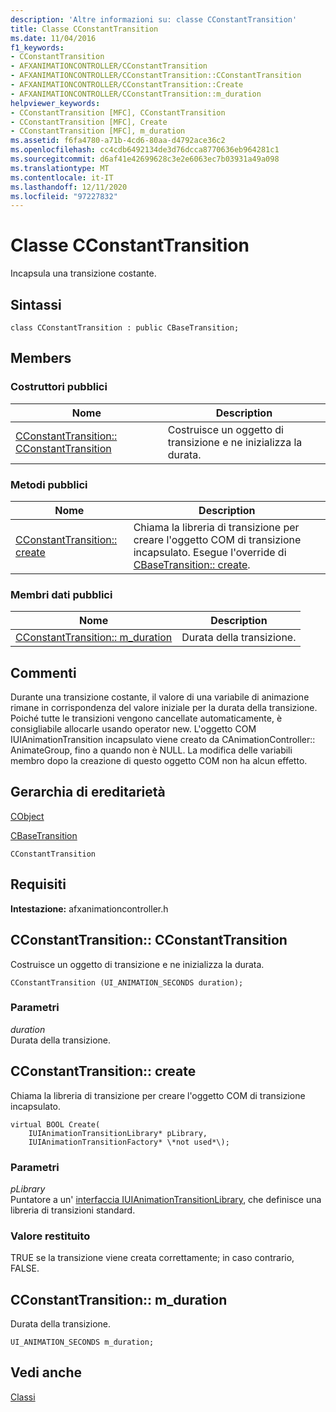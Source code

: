 ```yaml
---
description: 'Altre informazioni su: classe CConstantTransition'
title: Classe CConstantTransition
ms.date: 11/04/2016
f1_keywords:
- CConstantTransition
- AFXANIMATIONCONTROLLER/CConstantTransition
- AFXANIMATIONCONTROLLER/CConstantTransition::CConstantTransition
- AFXANIMATIONCONTROLLER/CConstantTransition::Create
- AFXANIMATIONCONTROLLER/CConstantTransition::m_duration
helpviewer_keywords:
- CConstantTransition [MFC], CConstantTransition
- CConstantTransition [MFC], Create
- CConstantTransition [MFC], m_duration
ms.assetid: f6fa4780-a71b-4cd6-80aa-d4792ace36c2
ms.openlocfilehash: cc4cdb6492134de3d76dcca8770636eb964281c1
ms.sourcegitcommit: d6af41e42699628c3e2e6063ec7b03931a49a098
ms.translationtype: MT
ms.contentlocale: it-IT
ms.lasthandoff: 12/11/2020
ms.locfileid: "97227832"
---
```

# <a name="cconstanttransition-class"></a>Classe CConstantTransition

Incapsula una transizione costante.

## <a name="syntax"></a>Sintassi

```
class CConstantTransition : public CBaseTransition;
```

## <a name="members"></a>Members

### <a name="public-constructors"></a>Costruttori pubblici

|Nome|Description|
|----------|-----------------|
|[CConstantTransition:: CConstantTransition](#cconstanttransition)|Costruisce un oggetto di transizione e ne inizializza la durata.|

### <a name="public-methods"></a>Metodi pubblici

|Nome|Description|
|----------|-----------------|
|[CConstantTransition:: create](#create)|Chiama la libreria di transizione per creare l'oggetto COM di transizione incapsulato. Esegue l'override di [CBaseTransition:: create](../../mfc/reference/cbasetransition-class.md#create).|

### <a name="public-data-members"></a>Membri dati pubblici

|Nome|Description|
|----------|-----------------|
|[CConstantTransition:: m_duration](#m_duration)|Durata della transizione.|

## <a name="remarks"></a>Commenti

Durante una transizione costante, il valore di una variabile di animazione rimane in corrispondenza del valore iniziale per la durata della transizione. Poiché tutte le transizioni vengono cancellate automaticamente, è consigliabile allocarle usando operator new. L'oggetto COM IUIAnimationTransition incapsulato viene creato da CAnimationController:: AnimateGroup, fino a quando non è NULL. La modifica delle variabili membro dopo la creazione di questo oggetto COM non ha alcun effetto.

## <a name="inheritance-hierarchy"></a>Gerarchia di ereditarietà

[CObject](../../mfc/reference/cobject-class.md)

[CBaseTransition](../../mfc/reference/cbasetransition-class.md)

`CConstantTransition`

## <a name="requirements"></a>Requisiti

**Intestazione:** afxanimationcontroller.h

## <a name="cconstanttransitioncconstanttransition"></a><a name="cconstanttransition"></a> CConstantTransition:: CConstantTransition

Costruisce un oggetto di transizione e ne inizializza la durata.

```
CConstantTransition (UI_ANIMATION_SECONDS duration);
```

### <a name="parameters"></a>Parametri

*duration*<br/>
Durata della transizione.

## <a name="cconstanttransitioncreate"></a><a name="create"></a> CConstantTransition:: create

Chiama la libreria di transizione per creare l'oggetto COM di transizione incapsulato.

```
virtual BOOL Create(
    IUIAnimationTransitionLibrary* pLibrary,
    IUIAnimationTransitionFactory* \*not used*\);
```

### <a name="parameters"></a>Parametri

*pLibrary*<br/>
Puntatore a un' [interfaccia IUIAnimationTransitionLibrary](/windows/win32/api/uianimation/nn-uianimation-iuianimationtransitionlibrary), che definisce una libreria di transizioni standard.

### <a name="return-value"></a>Valore restituito

TRUE se la transizione viene creata correttamente; in caso contrario, FALSE.

## <a name="cconstanttransitionm_duration"></a><a name="m_duration"></a> CConstantTransition:: m_duration

Durata della transizione.

```
UI_ANIMATION_SECONDS m_duration;
```

## <a name="see-also"></a>Vedi anche

[Classi](../../mfc/reference/mfc-classes.md)

